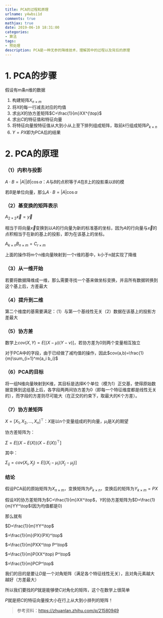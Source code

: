 ```yaml
---
title: PCA的过程和原理
urlname: y4wbsi1d
comments: true
mathjax: true
date: 2019-06-10 18:31:00
categories:
- 算法
tags:
- 预处理
description: PCA是一种无参的降维技术，理解其中的过程以及背后的原理
---
```


# 1. PCA的步骤

假设有m条n维的数据

1. 构建矩阵$X_{n\times m}$
2. 将$X$的每一行减去对应的均值
3. 求出$X$的协方差矩阵$C=\frac{1}{m}XX^{\top}$
4. 求出$C$的特征值和特征向量
5. 将特征向量按特征值从大到小从上至下排列组成矩阵，取前$k$行组成矩阵$P_{k\times n}$
6. $Y=PX$即为PCA后的结果

# 2. PCA的原理

### （1）内积与投影

$A\cdot B=|A||B|\cos\alpha$：$A$与$B$的点积等于$A$在$B$上的投影乘以$B$的模

若$B$是单位向量，那么$A\cdot B=|A|\cos\alpha$

### （2）基变换的矩阵表示

$A_{2\times2}\vec x=\vec y$

相当于将向量$\vec x$变换到以$A$的行向量为新的标准基的坐标，因为$A$的行向量与$\vec x$的点积相当于在新的基上的投影，即为在该基上的坐标。

$A_{k\times n}B_{n\times m}=C_{r\times m}$

上面的操作将m个n维向量映射到一个r维的基中，k小于n就实现了降维

### （3）从一维开始

若要将数据降维成一维，那么需要寻找一个基来做坐标变换，并且所有数据转换到这个基上后，方差最大

### （4）提升到二维

第二个维度的基需要满足：（1）与第一个基线性无关（2）数据在该基上的投影方差最大

### （5）协方差

数学上$cov(X,Y)=E[(X-\mu)(Y-\nu)]$，若协方差为0则两个变量相互独立

对于PCA中的字段，由于已经做了减均值的操作，因此$cov(a,b)=\frac{1}{m}\sum_{i=1}^m{a_i b_i}$

### （6）PCA的目标

将一组N维向量映射到K维，其目标是选择K个单位（模为1）正交基，使得原始数据变换到这组基上后，各字段两两间协方差为0（即每一个特征维度都是线性无关的），而字段的方差则尽可能大（在正交的约束下，取最大的K个方差）。 

### （7）协方差矩阵

$X=[X_1, X_2, ..., X_n]^\top$：$X$是以n个变量组成的列向量，$\mu_i$是$X_i$的期望

协方差矩阵为：

$\Sigma=E[(X-E(X))(X-E(X))^\top]$

其中：

$\Sigma_{ij}=cov(X_i, X_j)=E[(X_i-\mu_i)(X_j-\mu_j)]$

### 结论

假设PCA前的原始矩阵为$X_{n\times m}$，变换矩阵为$P_{k\times n}$，变换后的矩阵为$Y_{k\times m}=PX$

假设$X$的协方差矩阵为$C=\frac{1}{m}XX^\top$，$Y$的协方差矩阵为$D=\frac{1}{m}YY^\top$(因为均值都是0)

那么就有

$D=\frac{1}{m}YY^\top$

$=\frac{1}{m}(PX)(PX)^\top$

$=\frac{1}{m}PXX^\top P^\top$

$=\frac{1}{m}P(XX^\top) P^\top$

$=\frac{1}{m}PCP^\top$

我们的目的是要让$D$是一个对角矩阵（满足各个特征线性无关），且对角元素越大越好（方差最大）

所以我们要找的$P$就是能够使$C$对角化的矩阵，这个在数学上很简单

$P$就是把$C$的特征向量按大小在行上从大到小排列的矩阵！

> 参考资料：<https://zhuanlan.zhihu.com/p/21580949>


